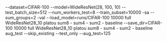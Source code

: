 --dataset=CIFAR-100 --model=WideResNet(28, 100, 10) --test_batch_size=512 --num_workers_test=8 --train_subset=10000 -sa --sum_groups=2 -val --load_model=runs/CIFAR-100 10000 full WideResNet28_10 platou sum8 - sum4 - sum2 - baseline --save_dir=CIFAR-100 10000 full WideResNet28_10 platou sum8 - sum4 - sum2 - baseline aug_test --skip_existing --test_only --aug_test=125
